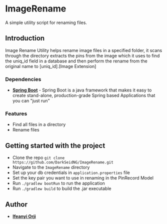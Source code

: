 # ImageRename
A simple utility script for renaming files.

## Introduction
Image Rename Utility helps rename image files in a specified folder, it scans through the directory extracts the pins from the image which it uses to find the uniq_id field in a database and then perform the rename from the original name to [uniq_id].[Image Extension]

### Dependencies  
* **[Spring Boot](https://spring.io/projects/spring-boot)** - Spring Boot is a java framework that makes it easy to create stand-alone, production-grade Spring based Applications that you can "just run"

### Features
<ul>
<li>Find all files in a directory</li>
<li>Rename files</li>
</ul>


## Getting started with the project 
* Clone the repo `git clone https://github.com/DarkSeidNG/ImageRename.git`
* Navigate to the `ImageRename` directory
* Set up your db credentials in `application.properties` file
* Set the key pair you want to use in renaming in the PinRecord Model
* Run `./gradlew bootRun` to run the application
* Run `./gradlew build` to build the .jar executable

## Author
* **[Ifeanyi Orji](ifeanyicorji@gmail.com)**